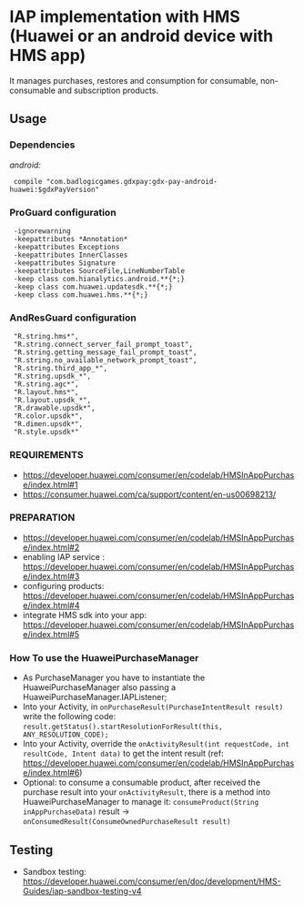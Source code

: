 # IAP implementation with HMS (Huawei or an android device with HMS app)

It manages purchases, restores and consumption for consumable, non-consumable and subscription products.

## Usage

### Dependencies

 *android:*

     compile "com.badlogicgames.gdxpay:gdx-pay-android-huawei:$gdxPayVersion"


### ProGuard configuration

     -ignorewarning
     -keepattributes *Annotation*
     -keepattributes Exceptions
     -keepattributes InnerClasses
     -keepattributes Signature
     -keepattributes SourceFile,LineNumberTable
     -keep class com.hianalytics.android.**{*;}
     -keep class com.huawei.updatesdk.**{*;}
     -keep class com.huawei.hms.**{*;}
     
### AndResGuard configuration

     "R.string.hms*",
     "R.string.connect_server_fail_prompt_toast",
     "R.string.getting_message_fail_prompt_toast",
     "R.string.no_available_network_prompt_toast",
     "R.string.third_app_*",
     "R.string.upsdk_*",
     "R.string.agc*",
     "R.layout.hms*",
     "R.layout.upsdk_*",
     "R.drawable.upsdk*",
     "R.color.upsdk*",
     "R.dimen.upsdk*",
     "R.style.upsdk*"

### REQUIREMENTS
* https://developer.huawei.com/consumer/en/codelab/HMSInAppPurchase/index.html#1
* https://consumer.huawei.com/ca/support/content/en-us00698213/

### PREPARATION
* https://developer.huawei.com/consumer/en/codelab/HMSInAppPurchase/index.html#2
* enabling IAP service : https://developer.huawei.com/consumer/en/codelab/HMSInAppPurchase/index.html#3
* configuring products: https://developer.huawei.com/consumer/en/codelab/HMSInAppPurchase/index.html#4
* integrate HMS sdk into your app: https://developer.huawei.com/consumer/en/codelab/HMSInAppPurchase/index.html#5

### How To use the HuaweiPurchaseManager

* As PurchaseManager you have to instantiate the HuaweiPurchaseManager also passing a HuaweiPurchaseManager.IAPListener;
* Into your Activity, in `onPurchaseResult(PurchaseIntentResult result)` write the following code:
    `result.getStatus().startResolutionForResult(this, ANY_RESOLUTION_CODE);`
* Into your Activity, override the `onActivityResult(int requestCode, int resultCode, Intent data)` to get the intent result (ref: https://developer.huawei.com/consumer/en/codelab/HMSInAppPurchase/index.html#6)
* Optional: to consume a consumable product, after received the purchase result into your `onActivityResult`, there is a method into HuaweiPurchaseManager to manage it: 
    `consumeProduct(String inAppPurchaseData)`
     result -> `onConsumedResult(ConsumeOwnedPurchaseResult result)`

## Testing
* Sandbox testing: https://developer.huawei.com/consumer/en/doc/development/HMS-Guides/iap-sandbox-testing-v4